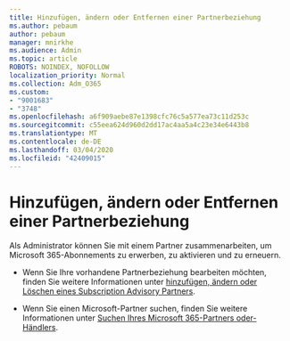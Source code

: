 ```yaml
---
title: Hinzufügen, ändern oder Entfernen einer Partnerbeziehung
ms.author: pebaum
author: pebaum
manager: mnirkhe
ms.audience: Admin
ms.topic: article
ROBOTS: NOINDEX, NOFOLLOW
localization_priority: Normal
ms.collection: Adm_O365
ms.custom:
- "9001683"
- "3748"
ms.openlocfilehash: a6f909aebe87e1398cfc76c5a577ea73c11d253c
ms.sourcegitcommit: c55eea624d960d2dd17ac4aa5a4c23e34e6443b8
ms.translationtype: MT
ms.contentlocale: de-DE
ms.lasthandoff: 03/04/2020
ms.locfileid: "42409015"
---
```

# <a name="add-change-or-remove-a-partner-relationship"></a>Hinzufügen, ändern oder Entfernen einer Partnerbeziehung

Als Administrator können Sie mit einem Partner zusammenarbeiten, um Microsoft 365-Abonnements zu erwerben, zu aktivieren und zu erneuern. 

- Wenn Sie Ihre vorhandene Partnerbeziehung bearbeiten möchten, finden Sie weitere Informationen unter [hinzufügen, ändern oder Löschen eines Subscription Advisory Partners](https://docs.microsoft.com/microsoft-365/admin/misc/add-partner?view=o365-worldwide). 

- Wenn Sie einen Microsoft-Partner suchen, finden Sie weitere Informationen unter [Suchen Ihres Microsoft 365-Partners oder-Händlers](https://docs.microsoft.com/microsoft-365/admin/manage/find-your-partner-or-reseller?view=o365-worldwide). 
